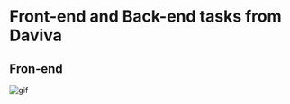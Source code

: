 # Front-end and Back-end tasks from Daviva

## Fron-end
![gif](https://user-images.githubusercontent.com/36452611/73261600-18e93e80-41d5-11ea-9b50-0b5e2a9b4e61.gif)
